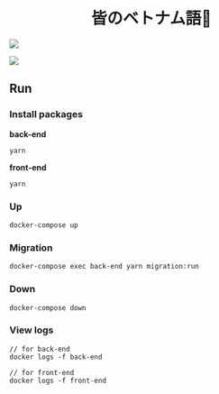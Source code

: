 <h1 align="center">皆のベトナム語👋</h1>
<p>
  <img src="https://img.shields.io/badge/version-1.0.0-blue.svg?cacheSeconds=2592000" />
</p>

![](/image/logo.png)


## Run

### Install packages

**back-end**
```
yarn
```
**front-end**
```
yarn
```
### Up
```
docker-compose up
```

### Migration
```
docker-compose exec back-end yarn migration:run
```

### Down
```
docker-compose down
```

### View logs
```
// for back-end
docker logs -f back-end

// for front-end
docker logs -f front-end
```
